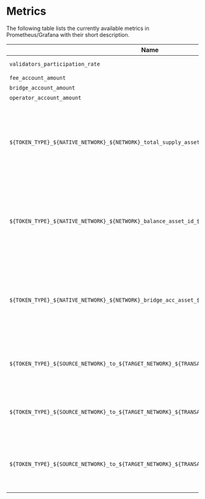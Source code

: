 # Metrics

The following table lists the currently available metrics in Prometheus/Grafana with their short description.

| Name                                                                                         | Description                                                                                                                                                                                                                                                                                                                                                                                                                                 |
|----------------------------------------------------------------------------------------------|---------------------------------------------------------------------------------------------------------------------------------------------------------------------------------------------------------------------------------------------------------------------------------------------------------------------------------------------------------------------------------------------------------------------------------------------|
| `validators_participation_rate`                                                              | Participation rate: Track validators' activity in %.                                                                                                                                                                                                                                                                                                                                                                                         |
| `fee_account_amount`                                                                         | Fee account amount.
| `bridge_account_amount`                                                                      | Bridge account amount.
| `operator_account_amount`                                                                    | Operator account amount.
| `${TOKEN_TYPE}_${NATIVE_NETWORK}_${NETWORK}_total_supply_asset_id_${ASSET_ID}`               | The Total Supply of the asset with a given ID. The prefix is`${TOKEN_TYPE}_${NATIVE_NETWORK}`, where `${TOKEN_TYPE}` is `Native` or `Wrapped`, `${NATIVE_NETWORK}` is the name of the native network for a given asset, and `${NETWORK}` the name of the network. The suffix of the metric is `_total_supply_asset_id_${ASSET_ID}`.
| `${TOKEN_TYPE}_${NATIVE_NETWORK}_${NETWORK}_balance_asset_id_${ASSET_ID}`                    | The Balance of the asset with a given ID. The prefix is `${TOKEN_TYPE}_${NATIVE_NETWORK}`, where `${TOKEN_TYPE}` is `Native` or `Wrapped`, `${NATIVE_NETWORK}` is the name of the native network for a given asset, and `${NETWORK}` the name of the network. The suffix of the metric is `_balance_asset_id_${ASSET_ID}`.
| `${TOKEN_TYPE}_${NATIVE_NETWORK}_${NETWORK}_bridge_acc_asset_${ASSET_ID}`                    | The balance of the asset with a given ID in the Bridge Account. The prefix is `${TOKEN_TYPE}_${NATIVE_NETWORK}`, where `${TOKEN_TYPE}` is `Native` or `Wrapped`, `${NATIVE_NETWORK}` is the name of the native network for a given asset, and `${NETWORK}` the name of the network. The the suffix of the metric is `_bridge_acc_asset_id_${ASSET_ID}`. 
| `${TOKEN_TYPE}_${SOURCE_NETWORK}_to_${TARGET_NETWORK}_${TRANSACTION_ID}_majority_reached`    | Is metric which gives info about `majority_reached` (are all signatures are collected) for the given token type (Native or Wrapped), source and target networks and transaction id. 
| `${TOKEN_TYPE}_${SOURCE_NETWORK}_to_${TARGET_NETWORK}_${TRANSACTION_ID}_fee_transferred`     | Is metric which gives info about `fee_transferred` (is the fee transferred between the validators) for the given token type (Native or Wrapped), source and target networks and transaction id. 
| `${TOKEN_TYPE}_${SOURCE_NETWORK}_to_${TARGET_NETWORK}_${TRANSACTION_ID}_user_get_his_tokens` | Is metric which gives info about `user_get_his_tokens` (does the user made the transaction to get his tokens after the transfer) for the given token type (Native or Wrapped), source and target networks and transaction id. 
